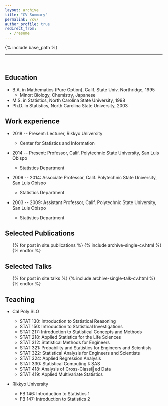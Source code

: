 ```yaml
---
layout: archive
title: "CV Summary"
permalink: /cv/
author_profile: true
redirect_from:
  - /resume
---
```


{% include base_path %}

<hr>

<br>

## Education
* B.A. in Mathematics (Pure Option), Calif. State Univ. Northridge, 1995
  * Minor: Biology, Chemistry, Japanese
* M.S. in Statistics, North Carolina State University, 1998
* Ph.D. in Statistics, North Carolina State University, 2003

## Work experience
* 2018 -- Present: Lecturer, Rikkyo University
  * Center for Statistics and Information

* 2014 -- Present: Professor, Calif. Polytechnic State University, San Luis Obispo
  * Statistics Department

* 2009 -- 2014: Associate Professor, Calif. Polytechnic State University, San Luis Obispo
  * Statistics Department

* 2003 -- 2009: Assistant Professor, Calif. Polytechnic State University, San Luis Obispo
  * Statistics Department

## Selected Publications
  <ul>{% for post in site.publications %}
    {% include archive-single-cv.html %}
  {% endfor %}</ul>

## Selected Talks
  <ul>{% for post in site.talks %}
    {% include archive-single-talk-cv.html %}
  {% endfor %}</ul>

## Teaching
* Cal Poly SLO
  * STAT 130: Introduction to Statistical Reasoning
  * STAT 150: Introduction to Statistical Investigations
  * STAT 217: Introduction to Statistical Concepts and Methods
  * STAT 218: Applied Statistics for the Life Sciences
  * STAT 312: Statistical Methods for Engineers
  * STAT 321: Probability and Statistics for Engineers and Scientists
  * STAT 322: Statistical Analysis for Engineers and Scientists
  * STAT 324: Applied Regression Analysis
  * STAT 330: Statistical Computing I: SAS
  * STAT 418: Analysis of Cross-Classied Data
  * STAT 419: Applied Multivariate Statistics

* Rikkyo University
  * FB 146: Introduction to Statistics 1  
  * FB 147: Introduction to Statistics 2

